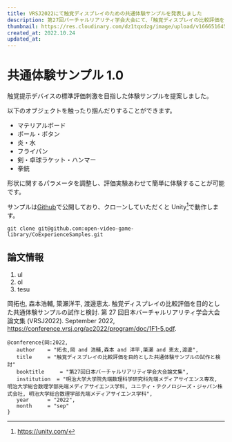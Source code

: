 ```yaml
---
title: VRSJ2022にて触覚ディスプレイのための共通体験サンプルを発表しました
description: 第27回バーチャルリアリティ学会大会にて、「触覚ディスプレイの比較評価を目的とした共通体験サンプルの試作と検討」という題でM2の岡が発表しました。
thumbnail: https://res.cloudinary.com/dz1tqxdzg/image/upload/v1666516458/opengame-info/article/CommonExperienceSample_ntpwqs.png
created_at: 2022.10.24
updated_at:
---
```


# 共通体験サンプル 1.0

触覚提示デバイスの標準評価刺激を目指した体験サンプルを提案しました。

以下のオブジェクトを触ったり掴んだりすることができます。

- マテリアルボード
- ボール・ボタン
- 炎・水
- フライパン
- 剣・卓球ラケット・ハンマー
- 拳銃

形状に関するパラメータを調整し、評価実験あわせて簡単に体験することが可能です。

サンプルは[Github](https://github.com/open-video-game-library/CommonExperienceSample)で公開しており、クローンしていただくと Unity[^1]で動作します。

[^1]: https://unity.com/

```shellscript{}[]
git clone git@github.com:open-video-game-library/CoExperienceSamples.git
```

## 論文情報

1. ul
2. ol
3. tesu

岡拓也, 森本浩輔, 簗瀨洋平, 渡邊恵太. 触覚ディスプレイの比較評価を目的とした共通体験サンプルの試作と検討. 第 27 回日本バーチャルリアリティ学会大会論文集 (VRSJ2022). September 2022, https://conference.vrsj.org/ac2022/program/doc/1F1-5.pdf.

```bibtex{}[bibtex]
@conference{岡:2022,
   author	 = "拓也,岡 and 浩輔,森本 and 洋平,簗瀬 and 恵太,渡邊",
   title	 = "触覚ディスプレイの比較評価を目的とした共通体験サンプルの試作と検討"
   booktitle	 = "第27回日本バーチャルリアリティ学会大会論文集",
   institution	= "明治大学大学院先端数理科学研究科先端メディアサイエンス専攻, 明治大学総合数理学部先端メディアサイエンス学科, ユニティ・テクノロジーズ・ジャパン株式会社, 明治大学総合数理学部先端メディアサイエンス学科",
   year		 = "2022",
   month	 = "sep"
}
```
